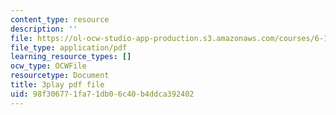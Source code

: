 ```yaml
---
content_type: resource
description: ''
file: https://ol-ocw-studio-app-production.s3.amazonaws.com/courses/6-189-multicore-programming-primer-january-iap-2007/98f306771fa71db06c40b4ddca392402_5F3HVitoWHc.pdf
file_type: application/pdf
learning_resource_types: []
ocw_type: OCWFile
resourcetype: Document
title: 3play pdf file
uid: 98f30677-1fa7-1db0-6c40-b4ddca392402
---
```


